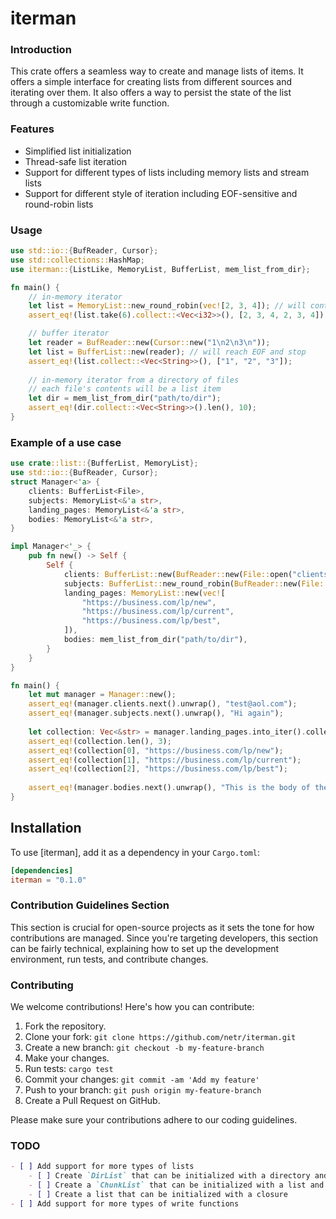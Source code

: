 # iterman

### Introduction
This crate offers a seamless way to create and manage lists of items. It offers a simple interface for creating lists from different sources and iterating over them. It also offers a way to persist the state of the list through a customizable write function.

### Features
- Simplified list initialization
- Thread-safe list iteration
- Support for different types of lists including memory lists and stream lists
- Support for different style of iteration including EOF-sensitive and round-robin lists

### Usage
```rust
use std::io::{BufReader, Cursor};
use std::collections::HashMap;
use iterman::{ListLike, MemoryList, BufferList, mem_list_from_dir};

fn main() {
    // in-memory iterator
    let list = MemoryList::new_round_robin(vec![2, 3, 4]); // will continue infinitely
    assert_eq!(list.take(6).collect::<Vec<i32>>(), [2, 3, 4, 2, 3, 4]);

    // buffer iterator
    let reader = BufReader::new(Cursor::new("1\n2\n3\n"));
    let list = BufferList::new(reader); // will reach EOF and stop
    assert_eq!(list.collect::<Vec<String>>(), ["1", "2", "3"]);
    
    // in-memory iterator from a directory of files
    // each file's contents will be a list item
    let dir = mem_list_from_dir("path/to/dir");
    assert_eq!(dir.collect::<Vec<String>>().len(), 10);
}
```

### Example of a use case
```rust
use crate::list::{BufferList, MemoryList};
use std::io::{BufReader, Cursor};
struct Manager<'a> {
    clients: BufferList<File>,
    subjects: MemoryList<&'a str>,
    landing_pages: MemoryList<&'a str>,
    bodies: MemoryList<&'a str>,
}

impl Manager<'_> {
    pub fn new() -> Self {
        Self {
            clients: BufferList::new(BufReader::new(File::open("clients.txt").unwrap())),
            subjects: BufferList::new_round_robin(BufReader::new(File::open("subjects.txt").unwrap())),
            landing_pages: MemoryList::new(vec![
                "https://business.com/lp/new",
                "https://business.com/lp/current",
                "https://business.com/lp/best",
            ]),
            bodies: mem_list_from_dir("path/to/dir"),
        }
    }
}

fn main() {
    let mut manager = Manager::new();
    assert_eq!(manager.clients.next().unwrap(), "test@aol.com");
    assert_eq!(manager.subjects.next().unwrap(), "Hi again");
    
    let collection: Vec<&str> = manager.landing_pages.into_iter().collect();
    assert_eq!(collection.len(), 3);
    assert_eq!(collection[0], "https://business.com/lp/new");
    assert_eq!(collection[1], "https://business.com/lp/current");
    assert_eq!(collection[2], "https://business.com/lp/best");
    
    assert_eq!(manager.bodies.next().unwrap(), "This is the body of the email");
}
```

## Installation

To use [iterman], add it as a dependency in your `Cargo.toml`:

```toml
[dependencies]
iterman = "0.1.0"
```

### Contribution Guidelines Section

This section is crucial for open-source projects as it sets the tone for how contributions are managed. Since you're targeting developers, this section can be fairly technical, explaining how to set up the development environment, run tests, and contribute changes.

### Contributing

We welcome contributions! Here's how you can contribute:

1. Fork the repository.
2. Clone your fork: `git clone https://github.com/netr/iterman.git`
3. Create a new branch: `git checkout -b my-feature-branch`
4. Make your changes.
5. Run tests: `cargo test`
6. Commit your changes: `git commit -am 'Add my feature'`
7. Push to your branch: `git push origin my-feature-branch`
8. Create a Pull Request on GitHub.

Please make sure your contributions adhere to our coding guidelines.


### TODO
```markdown
- [ ] Add support for more types of lists
    - [ ] Create `DirList` that can be initialized with a directory and each file is a list item
    - [ ] Create a `ChunkList` that can be initialized with a list and a chunk size
    - [ ] Create a list that can be initialized with a closure
- [ ] Add support for more types of write functions
```